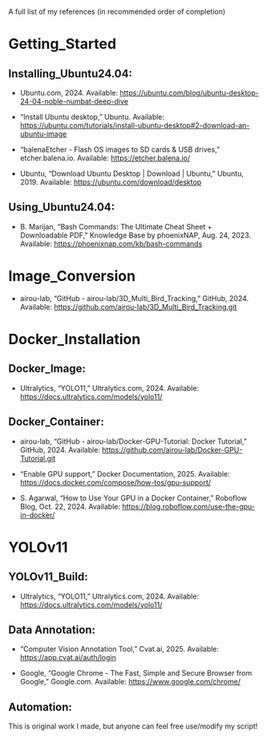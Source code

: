A full list of my references (in recommended order of completion) 
# Getting_Started

## Installing_Ubuntu24.04:

- Ubuntu.com, 2024. Available: https://ubuntu.com/blog/ubuntu-desktop-24-04-noble-numbat-deep-dive 


- “Install Ubuntu desktop,” Ubuntu. Available: https://ubuntu.com/tutorials/install-ubuntu-desktop#2-download-an-ubuntu-image 


- “balenaEtcher - Flash OS images to SD cards & USB drives,” etcher.balena.io. Available: https://etcher.balena.io/ 
 

- Ubuntu, “Download Ubuntu Desktop | Download | Ubuntu,” Ubuntu, 2019. Available: https://ubuntu.com/download/desktop 

## Using_Ubuntu24.04:

- B. Marijan, “Bash Commands: The Ultimate Cheat Sheet + Downloadable PDF,” Knowledge Base by phoenixNAP, Aug. 24, 2023. Available: https://phoenixnap.com/kb/bash-commands



# Image_Conversion
 
- airou-lab, “GitHub - airou-lab/3D_Multi_Bird_Tracking,” GitHub, 2024. Available: https://github.com/airou-lab/3D_Multi_Bird_Tracking.git



# Docker_Installation

## Docker_Image:

- Ultralytics, “YOLO11,” Ultralytics.com, 2024. Available: https://docs.ultralytics.com/models/yolo11/


## Docker_Container:

- airou-lab, “GitHub - airou-lab/Docker-GPU-Tutorial: Docker Tutorial,” GitHub, 2024. Available: https://github.com/airou-lab/Docker-GPU-Tutorial.git


- “Enable GPU support,” Docker Documentation, 2025. Available: https://docs.docker.com/compose/how-tos/gpu-support/ 


- S. Agarwal, “How to Use Your GPU in a Docker Container,” Roboflow Blog, Oct. 22, 2024. Available: https://blog.roboflow.com/use-the-gpu-in-docker/ 



# YOLOv11

## YOLOv11_Build:

- Ultralytics, “YOLO11,” Ultralytics.com, 2024. Available: https://docs.ultralytics.com/models/yolo11/


## Data Annotation:

- “Computer Vision Annotation Tool,” Cvat.ai, 2025. Available: https://app.cvat.ai/auth/login
  
- Google, “Google Chrome - The Fast, Simple and Secure Browser from Google,” Google.com. Available: https://www.google.com/chrome/ 


## Automation:

This is original work I made, but anyone can feel free use/modify my script!

